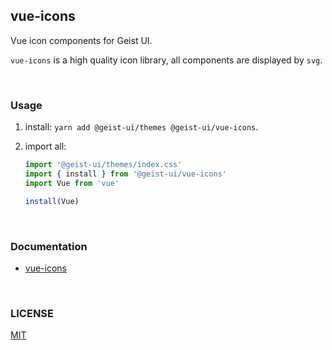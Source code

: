 ## vue-icons
Vue icon components for Geist UI.

`vue-icons` is a high quality icon library, all components are displayed by `svg`.

<br/>

### Usage

1. install: `yarn add @geist-ui/themes @geist-ui/vue-icons`.

2. import all:
    ```js
    import '@geist-ui/themes/index.css'
    import { install } from '@geist-ui/vue-icons'
    import Vue from 'vue'
    
    install(Vue)
    ```

<br/>

### Documentation

  - [vue-icons](https://vue-icons.geist-ui.dev/)


<br/>

### LICENSE
[MIT](LICENSE)
